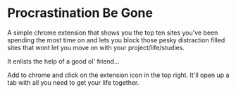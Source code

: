 # Procrastination Be Gone

A simple chrome extension that shows you the top ten sites you've been spending the most time on and lets you block those 
pesky distraction filled sites that wont let you move on with your project/life/studies. 

It enlists the help of a good ol' friend...

Add to chrome and click on the extension icon in the top right. It'll open up a tab with all you need to get your life together.
